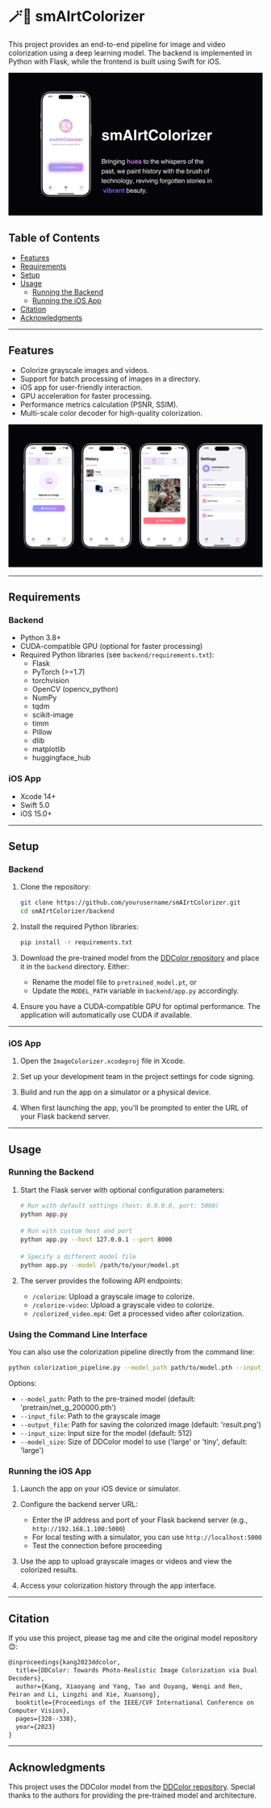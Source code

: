 # 🪄🌈 smAIrtColorizer

This project provides an end-to-end pipeline for image and video colorization using a deep learning model. The backend is implemented in Python with Flask, while the frontend is built using Swift for iOS.

![smAIrtColorizer](./showcase/smartcolorizer1.png)

## Table of Contents
- [Features](#features)
- [Requirements](#requirements)
- [Setup](#setup)
- [Usage](#usage)
  - [Running the Backend](#running-the-backend)
  - [Running the iOS App](#running-the-ios-app)
- [Citation](#citation)
- [Acknowledgments](#acknowledgments)

---

## Features
- Colorize grayscale images and videos.
- Support for batch processing of images in a directory.
- iOS app for user-friendly interaction.
- GPU acceleration for faster processing.
- Performance metrics calculation (PSNR, SSIM).
- Multi-scale color decoder for high-quality colorization.

![smAIrtColorizer2](./showcase/smartcolorizer2.png)

---

## Requirements

### Backend
- Python 3.8+
- CUDA-compatible GPU (optional for faster processing)
- Required Python libraries (see `backend/requirements.txt`):
  - Flask
  - PyTorch (>=1.7)
  - torchvision
  - OpenCV (opencv_python)
  - NumPy
  - tqdm
  - scikit-image
  - timm
  - Pillow
  - dlib
  - matplotlib
  - huggingface_hub

### iOS App
- Xcode 14+
- Swift 5.0
- iOS 15.0+

---

## Setup

### Backend
1. Clone the repository:
   ```bash
   git clone https://github.com/yourusername/smAIrtColorizer.git
   cd smAIrtColorizer/backend
   ```

2. Install the required Python libraries:
    ```bash
    pip install -r requirements.txt
    ```

3. Download the pre-trained model from the [DDColor repository](https://github.com/piddnad/DDColor) and place it in the `backend` directory. Either:
   - Rename the model file to `pretrained_model.pt`, or
   - Update the `MODEL_PATH` variable in `backend/app.py` accordingly.

4. Ensure you have a CUDA-compatible GPU for optimal performance. The application will automatically use CUDA if available.

---

### iOS App
1. Open the `ImageColorizer.xcodeproj` file in Xcode.

2. Set up your development team in the project settings for code signing.

3. Build and run the app on a simulator or a physical device.

4. When first launching the app, you'll be prompted to enter the URL of your Flask backend server.

---

## Usage

### Running the Backend
1. Start the Flask server with optional configuration parameters:
   ```bash
   # Run with default settings (host: 0.0.0.0, port: 5000)
   python app.py
   
   # Run with custom host and port
   python app.py --host 127.0.0.1 --port 8000
   
   # Specify a different model file
   python app.py --model /path/to/your/model.pt
   ```

2. The server provides the following API endpoints:
   - `/colorize`: Upload a grayscale image to colorize.
   - `/colorize-video`: Upload a grayscale video to colorize.
   - `/colorized_video.mp4`: Get a processed video after colorization.

### Using the Command Line Interface
You can also use the colorization pipeline directly from the command line:

```bash
python colorization_pipeline.py --model_path path/to/model.pth --input_file grayscale.jpg --output_file colorized.png --input_size 512
```

Options:
- `--model_path`: Path to the pre-trained model (default: 'pretrain/net_g_200000.pth')
- `--input_file`: Path to the grayscale image
- `--output_file`: Path for saving the colorized image (default: 'result.png')
- `--input_size`: Input size for the model (default: 512)
- `--model_size`: Size of DDColor model to use ('large' or 'tiny', default: 'large')

### Running the iOS App
1. Launch the app on your iOS device or simulator.

2. Configure the backend server URL:
   - Enter the IP address and port of your Flask backend server (e.g., `http://192.168.1.100:5000`)
   - For local testing with a simulator, you can use `http://localhost:5000`
   - Test the connection before proceeding

3. Use the app to upload grayscale images or videos and view the colorized results.

4. Access your colorization history through the app interface.

---

## Citation
If you use this project, please tag me and cite the original model repository 😊:

```
@inproceedings{kang2023ddcolor,
  title={DDColor: Towards Photo-Realistic Image Colorization via Dual Decoders},
  author={Kang, Xiaoyang and Yang, Tao and Ouyang, Wenqi and Ren, Peiran and Li, Lingzhi and Xie, Xuansong},
  booktitle={Proceedings of the IEEE/CVF International Conference on Computer Vision},
  pages={328--338},
  year={2023}
}
```

---

## Acknowledgments
This project uses the DDColor model from the [DDColor repository](https://github.com/piddnad/DDColor). Special thanks to the authors for providing the pre-trained model and architecture.

